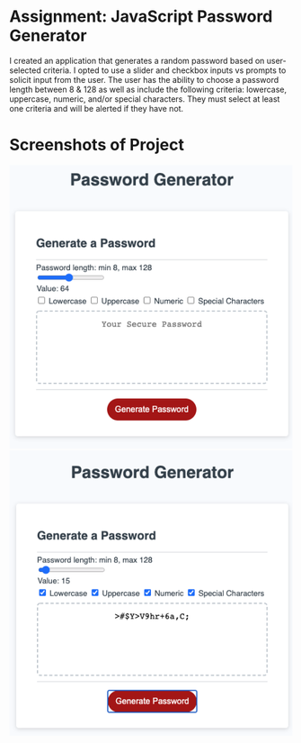 # Assignment: JavaScript Password Generator
I created an application that generates a random password based on user-selected criteria. 
I opted to use a slider and checkbox inputs vs prompts to solicit input from the user.
The user has the ability to choose a password length between 8 & 128 as well as include the following criteria: lowercase, uppercase, numeric, and/or special characters.
They must select at least one criteria and will be alerted if they have not.

# Screenshots of Project
![Start](./assets/passwordGeneratorStart.png "Start")
![Results](./assets/passwordGeneratorResults.png "Results")

